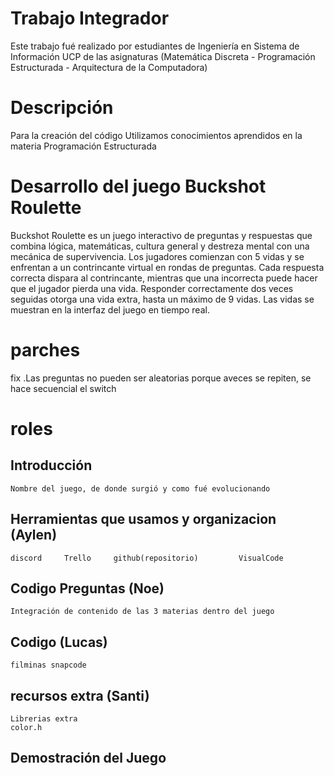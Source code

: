 # Trabajo Integrador 
Este trabajo fué realizado por estudiantes de Ingeniería en Sistema de Información UCP de las asignaturas (Matemática Discreta - Programación Estructurada - Arquitectura de la Computadora)

# Descripción
Para la creación del código Utilizamos conocimientos aprendidos en la materia Programación Estructurada

# Desarrollo del juego Buckshot Roulette
Buckshot Roulette es un juego interactivo de preguntas y respuestas que combina lógica, matemáticas, cultura general y destreza mental con una mecánica de supervivencia. Los jugadores comienzan con 5 vidas y se enfrentan a un contrincante virtual en rondas de preguntas. Cada respuesta correcta dispara al contrincante, mientras que una incorrecta puede hacer que el jugador pierda una vida. Responder correctamente dos veces seguidas otorga una vida extra, hasta un máximo de 9 vidas. Las vidas se muestran en la interfaz del juego en tiempo real.

# parches
fix .Las preguntas no pueden ser aleatorias porque aveces se repiten, se hace secuencial el switch




# roles


## Introducción
    Nombre del juego, de donde surgió y como fué evolucionando


## Herramientas que usamos y organizacion (Aylen)
    discord     Trello     github(repositorio)         VisualCode      


## Codigo Preguntas (Noe)
    Integración de contenido de las 3 materias dentro del juego


## Codigo (Lucas)
    filminas snapcode


## recursos extra (Santi)
    Librerias extra
    color.h




## Demostración del Juego






